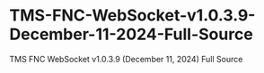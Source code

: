 # TMS-FNC-WebSocket-v1.0.3.9-December-11-2024-Full-Source
TMS FNC WebSocket v1.0.3.9 (December 11, 2024) Full Source
